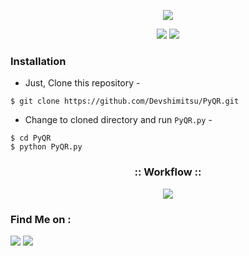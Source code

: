 <!-- Devshimitsu -->

<p align="center">
  <img src="https://i.ibb.co/qJk06vk/dev.png">
</p>


<p align="center">
  <img src="https://img.shields.io/badge/Author-Devshimitsu-cyan?style=flat-square">
  <img src="https://img.shields.io/badge/Written%20In-Python-cyan?style=flat-square">
</p>

<p align="center"></p>



### Installation

- Just, Clone this repository -
```
$ git clone https://github.com/Devshimitsu/PyQR.git
```

- Change to cloned directory and run `PyQR.py` -
```
$ cd PyQR
$ python PyQR.py
```






<h3 align="center">
:: Workflow ::
</h3>
<p align="center">
<img src=".imgs/wf.gif"/>
</p>




### Find Me on :
<p align="left">
  <a href="https://github.com/Devshimitsu" target="_blank"><img src="https://img.shields.io/badge/Github-Devshimitsu-green?style=for-the-badge&logo=github"></a>
  <a href="https://www.instagram.com/devshimitsu" target="_blank"><img src="https://img.shields.io/badge/IG-%40devshimitsu-red?style=for-the-badge&logo=instagram"></a>
  
</p>